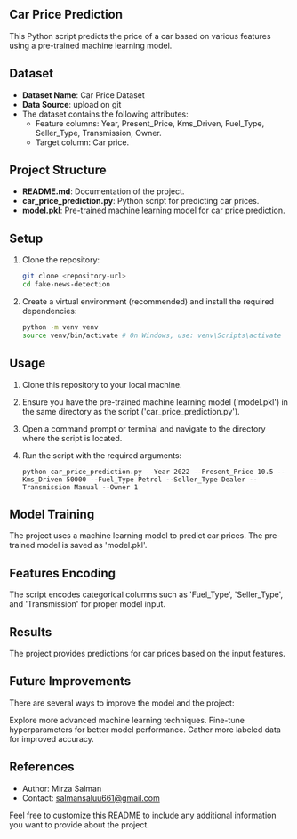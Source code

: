## Car Price Prediction

This Python script predicts the price of a car based on various features using a pre-trained machine learning model.

## Dataset

- **Dataset Name**: Car Price Dataset
- **Data Source**: upload on git
- The dataset contains the following attributes:
  - Feature columns: Year, Present_Price, Kms_Driven, Fuel_Type, Seller_Type, Transmission, Owner.
  - Target column: Car price.

## Project Structure

- **README.md**: Documentation of the project.
- **car_price_prediction.py**: Python script for predicting car prices.
- **model.pkl**: Pre-trained machine learning model for car price prediction.

## Setup

1. Clone the repository:
   ```bash
   git clone <repository-url>
   cd fake-news-detection

2. Create a virtual environment (recommended) and install the required dependencies:
   ```bash
   python -m venv venv
   source venv/bin/activate # On Windows, use: venv\Scripts\activate


## Usage

1. Clone this repository to your local machine.
2. Ensure you have the pre-trained machine learning model ('model.pkl') in the same directory as the script ('car_price_prediction.py').
3. Open a command prompt or terminal and navigate to the directory where the script is located.
4. Run the script with the required arguments:

    ```
    python car_price_prediction.py --Year 2022 --Present_Price 10.5 --Kms_Driven 50000 --Fuel_Type Petrol --Seller_Type Dealer --Transmission Manual --Owner 1

## Model Training
The project uses a machine learning model to predict car prices. The pre-trained model is saved as 'model.pkl'.

## Features Encoding
The script encodes categorical columns such as 'Fuel_Type', 'Seller_Type', and 'Transmission' for proper model input.

## Results
The project provides predictions for car prices based on the input features.

## Future Improvements
There are several ways to improve the model and the project:

Explore more advanced machine learning techniques.
Fine-tune hyperparameters for better model performance.
Gather more labeled data for improved accuracy.
## References

- Author: Mirza Salman
- Contact: salmansaluu661@gmail.com

Feel free to customize this README to include any additional information you want to provide about the project.
